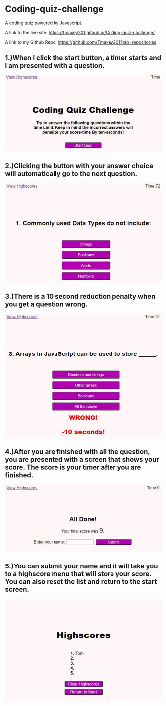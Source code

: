 # Coding-quiz-challenge
A coding quiz powered by Javascript. 

A link to the live site: https://tmaxey201.github.io/Coding-quiz-challenge/

A link to my Github Repo: https://github.com/Tmaxey201?tab=repositories
 
 
## 1.)When I click the start button, a timer starts and I am presented with a question.
   
<img src="assets/images/Capture1.JPG">


## 2.)Clicking the button with your answer choice will automatically go to the next question. 
<img src="assets/images/Capture2.JPG">

## 3.)There is a 10 second reduction penalty when you get a question wrong.
<img src="assets/images/Capture3.JPG">


## 4.)After you are finished with all the question, you are presented with a screen that shows your score. The score is your timer after you are finished.
<img src="assets/images/Capture4.JPG">

## 5.)You can submit your name and it will take you to a highscore menu that will store your score. You can also reset the list and return to the start screen.

<img src="assets/images/Capture5.JPG">




